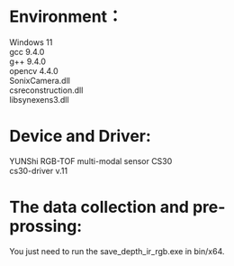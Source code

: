 # Environment：
  Windows 11  
  gcc 9.4.0  
  g++ 9.4.0  
  opencv 4.4.0  
  SonixCamera.dll  
  csreconstruction.dll  
  libsynexens3.dll  
# Device and Driver:
   YUNShi RGB-TOF multi-modal sensor CS30  
    cs30-driver v.11
# The data collection and pre-prossing:
   You just need to run the save_depth_ir_rgb.exe in bin/x64.
